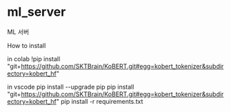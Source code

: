 # ml_server

ML 서버

How to install

in colab
!pip install "git+https://github.com/SKTBrain/KoBERT.git#egg=kobert_tokenizer&subdirectory=kobert_hf"

in vscode
pip install --upgrade pip
pip install "git+https://github.com/SKTBrain/KoBERT.git#egg=kobert_tokenizer&subdirectory=kobert_hf"
pip install -r requirements.txt
